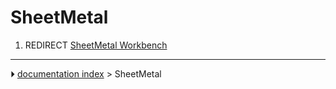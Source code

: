 # SheetMetal
1.  REDIRECT [SheetMetal Workbench](SheetMetal_Workbench.md)



---
⏵ [documentation index](../README.md) > SheetMetal
